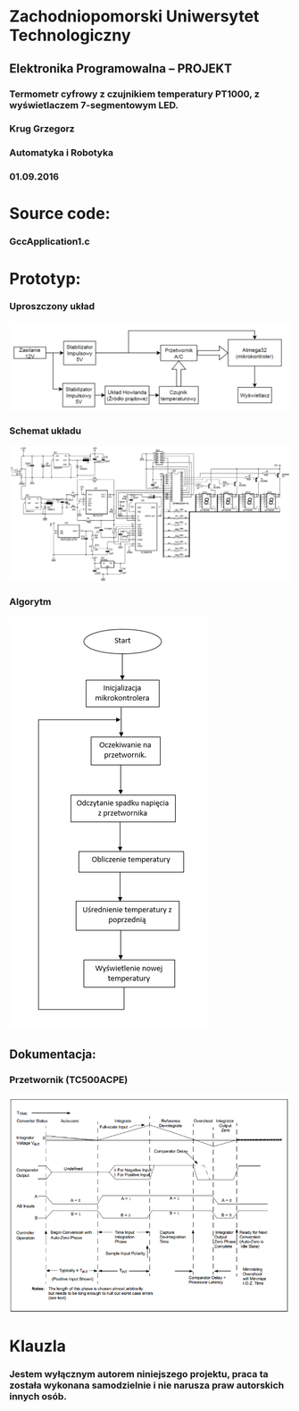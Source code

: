 # Zachodniopomorski Uniwersytet Technologiczny
## Elektronika Programowalna – PROJEKT

### Termometr cyfrowy z czujnikiem temperatury PT1000, z wyświetlaczem 7-segmentowym LED.

### Krug Grzegorz

### Automatyka i Robotyka

### 01.09.2016

# Source code:
### GccApplication1.c

# Prototyp:

### Uproszczony układ
![uklad](/doc/uklad.png)

### Schemat układu
![Scheme](/doc/schemat.png)

### Algorytm
![Algorytm](/doc/algorytm.png)

## Dokumentacja:
### Przetwornik (TC500ACPE)
![Przetwornik](/doc/przetwornik.png)

# Klauzla
### Jestem wyłącznym autorem niniejszego projektu, praca ta została wykonana samodzielnie i nie narusza praw autorskich innych osób.
